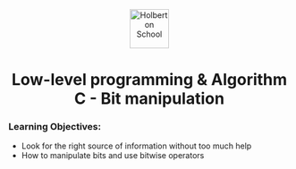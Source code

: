 <div align=center>
    <img style="height:70px;text-align:center" src="https://dl.dropboxusercontent.com/s/bfcg5nzqunl9q6c/Holberton.png?dl=0" alt="Holberton School"/>
    <h1 align="center">Low-level programming & Algorithm<br>C - Bit manipulation</h1>
</div>


### Learning Objectives:

- Look for the right source of information without too much help  
- How to manipulate bits and use bitwise operators  
